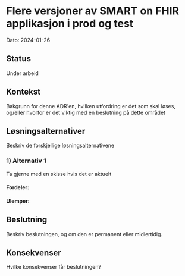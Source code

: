 # Flere versjoner av SMART on FHIR applikasjon i prod og test

Dato: 2024-01-26

## Status

Under arbeid

## Kontekst

Bakgrunn for denne ADR'en, hvilken utfordring er det som skal løses, og/eller hvorfor er det viktig med en beslutning på
dette området

## Løsningsalternativer

Beskriv de forskjellige løsningsalternativene

### 1) Alternativ 1

Ta gjerne med en skisse hvis det er aktuelt

#### Fordeler:

#### Ulemper:

## Beslutning

Beskriv beslutningen, og om den er permanent eller midlertidig.

## Konsekvenser

Hvilke konsekvenser får beslutningen?

